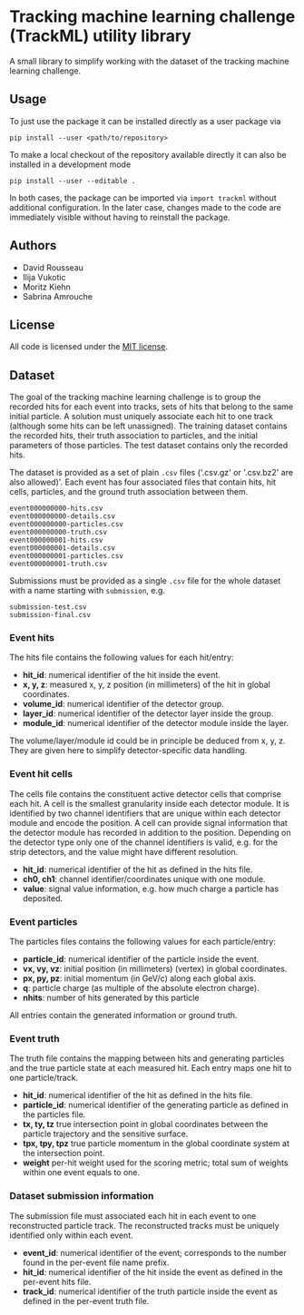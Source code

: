 Tracking machine learning challenge (TrackML) utility library
=============================================================

A small library to simplify working with the dataset of the tracking machine
learning challenge.

Usage
-----

To just use the package it can be installed directly as a user package via

    pip install --user <path/to/repository>

To make a local checkout of the repository available directly it can also be
installed in a development mode

    pip install --user --editable .

In both cases, the package can be imported via `import trackml` without
additional configuration. In the later case, changes made to the code are
immediately visible without having to reinstall the package.

Authors
-------

*   David Rousseau
*   Ilija Vukotic
*   Moritz Kiehn
*   Sabrina Amrouche

License
-------

All code is licensed under the [MIT license][mit_license].

Dataset
-------

The goal of the tracking machine learning challenge is to group the recorded
hits for each event into tracks, sets of hits that belong to the same initial
particle. A solution must uniquely associate each hit to one track (although
some hits can be left unassigned). The training dataset contains the recorded
hits, their truth association to particles, and the initial parameters of those
particles. The test dataset contains only the recorded hits.

The dataset is provided as a set of plain `.csv` files ('.csv.gz' or '.csv.bz2'
are also allowed)'. Each event has four associated files that contain hits,
hit cells, particles, and the ground truth association between them.

    event000000000-hits.csv
    event000000000-details.csv
    event000000000-particles.csv
    event000000000-truth.csv
    event000000001-hits.csv
    event000000001-details.csv
    event000000001-particles.csv
    event000000001-truth.csv

Submissions must be provided as a single `.csv` file for the whole dataset with
a name starting with `submission`, e.g.

    submission-test.csv
    submission-final.csv

### Event hits

The hits file contains the following values for each hit/entry:

*   **hit_id**: numerical identifier of the hit inside the event.
*   **x, y, z**: measured x, y, z position (in millimeters) of the hit in
    global coordinates.
*   **volume_id**: numerical identifier of the detector group.
*   **layer_id**: numerical identifier of the detector layer inside the
    group.
*   **module_id**: numerical identifier of the detector module inside
    the layer.

The volume/layer/module id could be in principle be deduced from x, y, z. They
are given here to simplify detector-specific data handling.

### Event hit cells

The cells file contains the constituent active detector cells that comprise each
hit. A cell is the smallest granularity inside each detector module. It is
identified by two channel identifiers that are unique within each detector
module and encode the position. A cell can provide signal information that the
detector module has recorded in addition to the position. Depending on the
detector type only one of the channel identifiers is valid, e.g. for the strip
detectors, and the value might have different resolution.

*   **hit_id**: numerical identifier of the hit as defined in the hits file.
*   **ch0, ch1**: channel identifier/coordinates unique with one module.
*   **value**: signal value information, e.g. how much charge a particle has
    deposited.

### Event particles

The particles files contains the following values for each particle/entry:

*   **particle_id**: numerical identifier of the particle inside the event.
*   **vx, vy, vz**: initial position (in millimeters) (vertex) in global coordinates.
*   **px, py, pz**: initial momentum (in GeV/c) along each global axis.
*   **q**: particle charge (as multiple of the absolute electron charge).
*   **nhits**: number of hits generated by this particle

All entries contain the generated information or ground truth.

### Event truth

The truth file contains the mapping between hits and generating particles and
the true particle state at each measured hit. Each entry maps one hit to one
particle/track.

*   **hit_id**: numerical identifier of the hit as defined in the hits file.
*   **particle_id**: numerical identifier of the generating particle as defined
    in the particles file.
*   **tx, ty, tz** true intersection point in global coordinates between
    the particle trajectory and the sensitive surface.
*   **tpx, tpy, tpz** true particle momentum in the global coordinate system
    at the intersection point.
*   **weight** per-hit weight used for the scoring metric; total sum of weights
    within one event equals to one.

### Dataset submission information

The submission file must associated each hit in each event to one reconstructed
particle track. The reconstructed tracks must be uniquely identified only within
each event.

*   **event_id**: numerical identifier of the event; corresponds to the number
    found in the per-event file name prefix.
*   **hit_id**: numerical identifier of the hit inside the event as defined
    in the per-event hits file.
*   **track_id**: numerical identifier of the truth particle inside the
    event as defined in the per-event truth file.


[mit_license]: http://www.opensource.org/licenses/MIT
